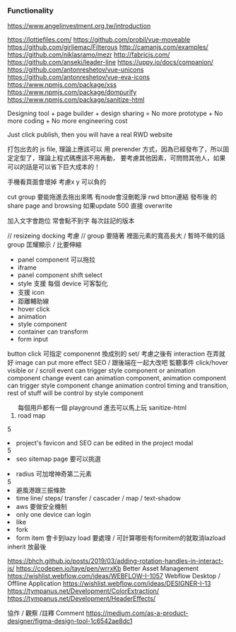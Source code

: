 ### Functionality

https://www.angelinvestment.org.tw/introduction

https://lottiefiles.com/
https://github.com/probil/vue-moveable
https://github.com/girliemac/Filterous
http://camanjs.com/examples/
https://github.com/niklasramo/mezr
http://fabricjs.com/
https://github.com/anseki/leader-line
https://uppy.io/docs/companion/
https://github.com/antonreshetov/vue-unicons
https://github.com/antonreshetov/vue-eva-icons
https://www.npmjs.com/package/xss
https://www.npmjs.com/package/dompurify
https://www.npmjs.com/package/sanitize-html

Designing tool + page builder + design sharing = No more prototype + No more coding + No more engineering cost

Just click publish, then you will have a real RWD website

打包出去的 js file, 理論上應該可以 用 prerender 方式，因為已經發布了，所以固定定型了，理論上程式碼應該不用再動，
要考慮其他因素，可問問其他人，如果可以的話是可以省下巨大成本的！


手機看頁面會壞掉
考慮x y 可以負的

cut
group 要能拖進去拖出來嗎
有node會沒刪乾淨
rwd
btton連結
發布後 的share page and browsing
如果update 500 直接 overwrite

加入文字會跑位
常會點不到字
 每次註記的版本
 


// resizeing docking 考慮
// group 要隨著 裡面元素的寬高長大 / 暫時不做的話 group 匡耀顯示 / 比要伸縮

- panel component 可以拖拉
- iframe
- panel component shift select
- style 支援 每個 device 可客製化
- 支援 icon
- 距離輔助線
- hover click
- animation
- style component
- container can transform
- form input

button click 可指定 componennt 換成別的 set/ 考慮之後有 interaction 在弄就好
image can put more effect
SEO / 跟後端在一起大改吧
監聽事件 click/hover visible or / scroll
event can trigger style component or animation component change
event can animation component, animation component can trigger style component change
animation control timing and transition, rest of stuff will be control by style component

<ol>
每個用戶都有一個 playground 進去可以馬上玩
sanitize-html
<li>road map</li>
</ol>

5<li>project's favicon and SEO can be edited in the project modal</li>
5<li>seo sitemap page 要可以挑選</li>

<li>radius 可加增神奇第二元素</li>
5<li>避風港跟三振條款</li>
<li>time line/ steps/ transfer / cascader / map / text-shadow</li>
<li>aws 要做安全機制</li>
<li>only one device can login</li>
<li>like</li>
<li>fork</li>
<li>form item 會卡到lazy load 要處理 / 可計算哪些有formitem的就取消lazload</li>
inherit 放最後

https://bhch.github.io/posts/2019/03/adding-rotation-handles-in-interact-js/
https://codepen.io/taye/pen/wrrxKb
Better Asset Management https://wishlist.webflow.com/ideas/WEBFLOW-I-1057
Webflow Desktop / Offline Application https://wishlist.webflow.com/ideas/DESIGNER-I-13
https://tympanus.net/Development/ColorExtraction/
https://tympanus.net/Development/HeaderEffects/

協作 / 觀察 /註釋 Comment
https://medium.com/as-a-product-designer/figma-design-tool-1c6542ae8dc1





